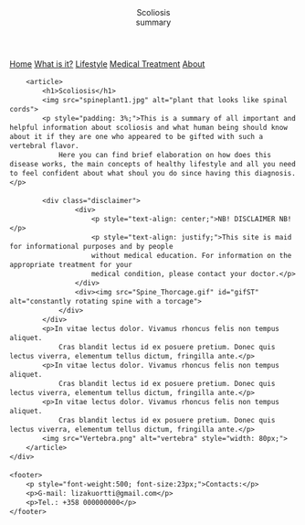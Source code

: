 <html>
<head>
    <meta charset="UTF-8" />
    <link rel="stylesheet" href="common.WebSite1.css">
    <link rel="stylesheet" href="index.WebSite1.css">
    <title>ScoliSummary</title>
    <link rel="icon" type="image/x-icon" href="Icon2.png">
</head>

<body>
    <div class="grid-container">
        <header>
            <span class="h1Scoliosis">Scoliosis</span><br>summary
        </header>
        <nav>
            <a href="index.WebSite1.html">Home</a>
            <a href="WhatIsIt.WebSite1.html">What is it?</a>
            <a href="Lifestyle.WebSite1.html">Lifestyle</a>
            <a href="Treatment.WebSite1.html">Medical Treatment</a>
            <a href="About.WebSite1.html">About</a>
        </nav>
        
        <article>
            <h1>Scoliosis</h1>
            <img src="spineplant1.jpg" alt="plant that looks like spinal cords">
            <p style="padding: 3%;">This is a summary of all important and helpful information about scoliosis and what human being should know about it if they are one who appeared to be gifted with such a vertebral flavor.
                Here you can find brief elaboration on how does this disease works, the main concepts of healthy lifestyle and all you need to feel confident about what shoul you do since having this diagnosis.</p>
            
            <div class="disclaimer">
                    <div>
                        <p style="text-align: center;">NB! DISCLAIMER NB!</p>
                        <p style="text-align: justify;">This site is maid for informational purposes and by people 
                        without medical education. For information on the appropriate treatment for your 
                        medical condition, please contact your doctor.</p>
                    </div>
                    <div><img src="Spine_Thorcage.gif" id="gifST" alt="constantly rotating spine with a torcage">
                </div>
            </div>
            <p>In vitae lectus dolor. Vivamus rhoncus felis non tempus aliquet. 
                Cras blandit lectus id ex posuere pretium. Donec quis lectus viverra, elementum tellus dictum, fringilla ante.</p>
            <p>In vitae lectus dolor. Vivamus rhoncus felis non tempus aliquet. 
                Cras blandit lectus id ex posuere pretium. Donec quis lectus viverra, elementum tellus dictum, fringilla ante.</p>
            <p>In vitae lectus dolor. Vivamus rhoncus felis non tempus aliquet. 
                Cras blandit lectus id ex posuere pretium. Donec quis lectus viverra, elementum tellus dictum, fringilla ante.</p>
            <img src="Vertebra.png" alt="vertebra" style="width: 80px;">
        </article>
    </div>
    
    <footer>
        <p style="font-weight:500; font-size:23px;">Contacts:</p>
        <p>G-mail: lizakuortti@gmail.com</p>
        <p>Tel.: +358 000000000</p>
    </footer>

</body>
</html>
